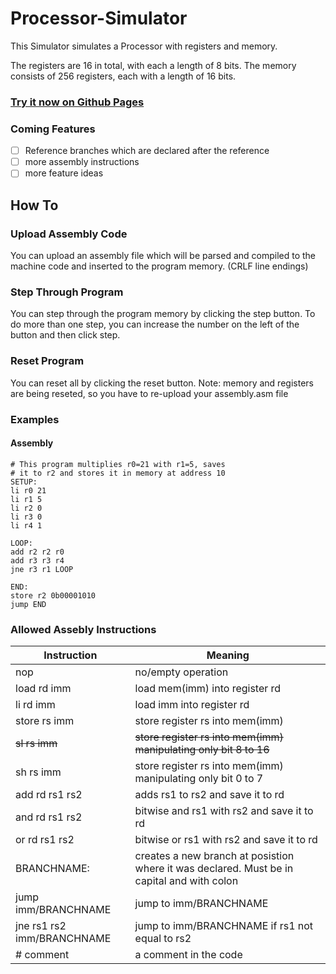 
# Processor-Simulator

This Simulator simulates a Processor with registers and memory.

The registers are 16 in total, with each a length of 8 bits.
The memory consists of 256 registers, each with a length of 16 bits.

### [Try it now on Github Pages](https://smirrorgame.github.io/Processor-Simulator/)

### Coming Features
- [ ] Reference branches which are declared after the reference
- [ ] more assembly instructions
- [ ] more feature ideas

## How To

### Upload Assembly Code
You can upload an assembly file which will be parsed and compiled to the machine code and inserted to the program memory. (CRLF line endings)
### Step Through Program
You can step through the program memory by clicking the step button.
To do more than one step, you can increase the number on the left of the button and then click step.
### Reset Program
You can reset all by clicking the reset button. Note: memory and registers are being reseted, so you have to re-upload your assembly.asm file
### Examples
#### Assembly
```
# This program multiplies r0=21 with r1=5, saves
# it to r2 and stores it in memory at address 10
SETUP:
li r0 21
li r1 5
li r2 0
li r3 0
li r4 1

LOOP:
add r2 r2 r0
add r3 r3 r4
jne r3 r1 LOOP

END:
store r2 0b00001010
jump END
```
### Allowed Assebly Instructions
|Instruction| Meaning |
|--|--|
| nop | no/empty operation |
| load rd imm| load mem(imm) into register rd |
| li rd imm| load imm into register rd |
| store rs imm| store register rs into mem(imm) |
| ~~sl rs imm~~| ~~store register rs into mem(imm) manipulating only bit 8 to 16~~ |
| sh rs imm| store register rs into mem(imm) manipulating only bit 0 to 7 |
| add rd rs1 rs2| adds rs1 to rs2 and save it to rd |
| and rd rs1 rs2| bitwise and rs1 with rs2 and save it to rd |
| or rd rs1 rs2| bitwise or rs1 with rs2 and save it to rd |
|BRANCHNAME:| creates a new branch at posistion where it was declared. Must be in capital and with colon |
| jump imm/BRANCHNAME| jump to imm/BRANCHNAME |
| jne rs1 rs2 imm/BRANCHNAME| jump to imm/BRANCHNAME if rs1 not equal to rs2 |
| # comment | a comment in the code |
